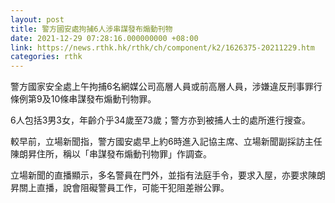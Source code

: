 ```yaml
---
layout: post
title: 警方國安處拘捕6人涉串謀發布煽動刊物
date: 2021-12-29 07:28:16.000000000 +08:00
link: https://news.rthk.hk/rthk/ch/component/k2/1626375-20211229.htm
categories: rthk
---
```


警方國家安全處上午拘捕6名網媒公司高層人員或前高層人員，涉嫌違反刑事罪行條例第9及10條串謀發布煽動刊物罪。

6人包括3男3女，年齡介乎34歲至73歲；警方亦到被捕人士的處所進行搜查。

較早前，立場新聞指，警方國安處早上約6時進入記協主席、立場新聞副採訪主任陳朗昇住所，稱以「串謀發布煽動刊物罪」作調查。

立場新聞的直播顯示，多名警員在門外，並指有法庭手令，要求入屋，亦要求陳朗昇關上直播，說會阻礙警員工作，可能干犯阻差辦公罪。
